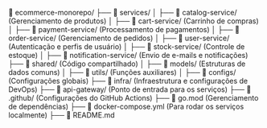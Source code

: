 📂 ecommerce-monorepo/
├── 📁 services/
│   ├── 📁 catalog-service/ (Gerenciamento de produtos)
│   ├── 📁 cart-service/ (Carrinho de compras)
│   ├── 📁 payment-service/ (Processamento de pagamentos)
│   ├── 📁 order-service/ (Gerenciamento de pedidos)
│   ├── 📁 user-service/ (Autenticação e perfis de usuário)
│   ├── 📁 stock-service/ (Controle de estoque)
│   ├── 📁 notification-service/ (Envio de e-mails e notificações)
├── 📁 shared/ (Código compartilhado)
│   ├── 📁 models/ (Estruturas de dados comuns)
│   ├── 📁 utils/ (Funções auxiliares)
│   ├── 📁 configs/ (Configurações globais)
├── 📁 infra/ (Infraestrutura e configurações de DevOps)
├── 📁 api-gateway/ (Ponto de entrada para os serviços)
├── 📁 .github/ (Configurações do GitHub Actions)
├── 📄 go.mod (Gerenciamento de dependências)
├── 📄 docker-compose.yml (Para rodar os serviços localmente)
├── 📄 README.md